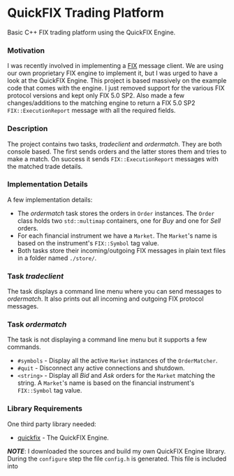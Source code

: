 # QuickFIX Trading Platform
Basic C++ FIX trading platform using the QuickFIX Engine.

### Motivation
I was recently involved in implementing a [FIX](http://www.fixprotocol.org/) message client.
We are using our own proprietary FIX engine to implement it, but I was urged to have a look
at the QuickFIX Engine. This project is based massively on the example code that comes with
the engine. I just removed support for the various FIX protocol versions and kept only
FIX 5.0 SP2. Also made a few changes/additions to the matching engine to return
a FIX 5.0 SP2 `FIX::ExecutionReport` message with all the required fields.

### Description
The project contains two tasks, *tradeclient* and *ordermatch*. They are both console
based. The first sends orders and the latter stores them and tries to make a match.
On success it sends `FIX::ExecutionReport` messages with the matched trade details.

### Implementation Details
A few implementation details:

* The *ordermatch* task stores the orders in `Order` instances. The `Order` class holds
two `std::multimap` containers, one for *Buy* and one for *Sell* orders.
* For each financial instrument we have a `Market`. The `Market`'s name is based on
the instrument's `FIX::Symbol` tag value.
* Both tasks store their incoming/outgoing FIX messages in plain text files in a
folder named `./store/`.

### Task *tradeclient*
The task displays a command line menu where you can send messages to *ordermatch*.
It also prints out all incoming and outgoing FIX protocol messages.

### Task *ordermatch*
The task is not displaying a command line menu but it supports a few commands.

* `#symbols` - Display all the active `Market` instances of the `OrderMatcher`.
* `#quit` - Disconnect any active connections and shutdown.
* `<string>` - Display all *Bid* and *Ask* orders for the `Market` matching the string.
A `Market`'s name is based on the financial instrument's `FIX::Symbol` tag value.

### Library Requirements
One third party library needed:

* [quickfix](http://www.quickfixengine.org/) - The QuickFIX Engine.

***NOTE***: I downloaded the sources and build my own QuickFIX Engine library.
During the `configure` step the file `config.h` is generated. This file is
included into